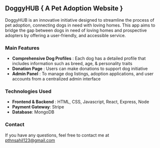 ## DoggyHUB { A Pet Adoption Website }
DoggyHUB is an innovative initiative designed to streamline the process of pet adoption, connecting dogs in need with loving homes. 
This app aims to bridge the gap between dogs in need of loving homes and prospective adopters by offering a user-friendly, 
and accessible service.

### Main Features
+ **Comprehensive Dog Profiles** :  Each dog has a detailed profile that includes information such as breed, age, & personality traits
+ **Donation Page** : Users can make donations to support dog initiative
+ **Admin Panel** : To manage dog listings, adoption applications, and user accounts from a centralized admin interface

### Technologies Used
+ **Frontend \& Backend** : HTML, CSS, Javascript, React, Express, Node
+ **Payment Gateway**: Stripe
+ **Database**: MongoDB

### Contact
If you have any questions, feel free to contact me at pthnsahil123@gmail.com
 
  
